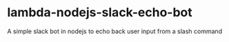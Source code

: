 # lambda-nodejs-slack-echo-bot
A simple slack bot in nodejs to echo back user input from a slash command
